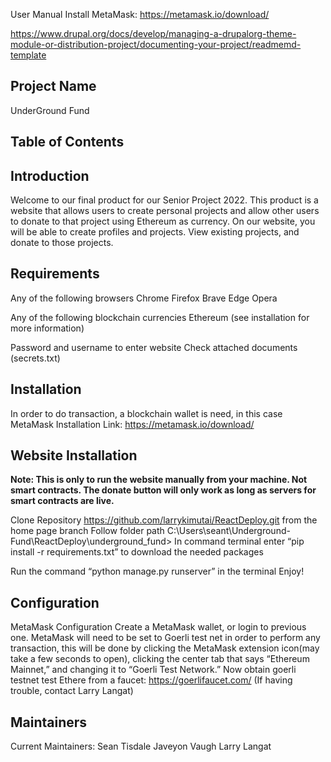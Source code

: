 User Manual
Install MetaMask: https://metamask.io/download/

https://www.drupal.org/docs/develop/managing-a-drupalorg-theme-module-or-distribution-project/documenting-your-project/readmemd-template

## Project Name

UnderGround Fund

## Table of Contents
## Introduction
Welcome to our final product for our Senior Project 2022. This product is a website that allows users to create personal projects and allow other users to donate to that project using Ethereum as currency. On our website, you will be able to create profiles and projects. View existing projects, and donate to those projects.

## Requirements

Any of the following browsers
Chrome
Firefox
Brave
Edge
Opera

Any of the following blockchain currencies
Ethereum (see installation for more information)

Password and username to enter website
Check attached documents (secrets.txt)

## Installation

In order to do transaction, a blockchain wallet is need, in this case MetaMask
Installation Link: https://metamask.io/download/

## Website Installation 
**Note: This is only to run the website manually from your machine. Not smart contracts. The donate button will only work as long as servers for smart contracts are live.**

Clone Repository https://github.com/larrykimutai/ReactDeploy.git from the home page branch
Follow folder path C:\Users\seant\Underground-Fund\ReactDeploy\underground_fund>
In command terminal enter “pip install -r requirements.txt” to download the needed packages

Run the command “python manage.py runserver” in the terminal
Enjoy!
## Configuration
MetaMask Configuration
Create a MetaMask wallet, or login to previous one. 
MetaMask will need to be set to Goerli test net in order to perform any transaction, this will be done by clicking the MetaMask extension icon(may take a few seconds to open), clicking the center tab that says “Ethereum Mainnet,” and changing it to “Goerli Test Network.”
Now obtain goerli testnet test Ethere from a faucet: https://goerlifaucet.com/ (If having trouble, contact Larry Langat)

## Maintainers

Current Maintainers:
Sean Tisdale
Javeyon Vaugh
Larry Langat
